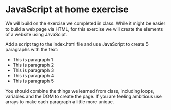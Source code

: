 # JavaScript at home exercise

We will build on the exercise we completed in class. While it might be easier to build a web page via HTML, for this exercise we will create the elements of a website using JavaScipt.

Add a script tag to the index.html file and use JavaScript to create 5 paragraphs with the text:

* This is paragraph 1
* This is paragraph 2
* This is paragraph 3
* This is paragraph 4
* This is paragraph 5

You should combine the things we learned from class, including loops, variables and the DOM to create the page. If you are feeling ambitious use arrays to make each paragraph a little more unique.


